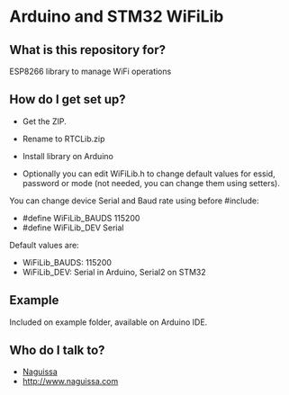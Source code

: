# Arduino and STM32 WiFiLib

## What is this repository for? ##

ESP8266 library to manage WiFi operations


## How do I get set up? ##

 * Get the ZIP.
 * Rename to RTCLib.zip
 * Install library on Arduino

 * Optionally you can edit WiFiLib.h to change default values for essid, password or mode (not needed, you can change them using setters).


You can change device Serial and Baud rate using before #include:
 * #define WiFiLib_BAUDS 115200
 * #define WiFiLib_DEV Serial

Default values are:
 * WiFiLib_BAUDS: 115200
 * WiFiLib_DEV: Serial in Arduino, Serial2 on STM32


## Example ##

Included on example folder, available on Arduino IDE.



## Who do I talk to? ##

 * [Naguissa](https://github.com/Naguissa)
 * http://www.naguissa.com

